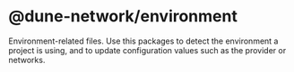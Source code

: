 # @dune-network/environment

Environment-related files. Use this packages to detect the environment
a project is using, and to update configuration values such as the provider or networks.
